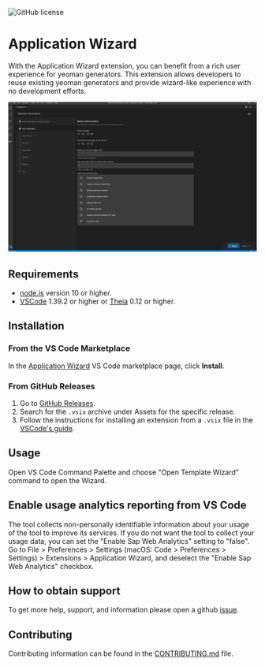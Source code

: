 ![GitHub license](https://img.shields.io/badge/license-Apache_2.0-blue.svg)

# Application Wizard

With the Application Wizard extension, you can benefit from a rich user experience for yeoman generators. This extension allows developers to reuse existing yeoman generators and provide wizard-like experience with no development efforts.

![](screenshot.png)

## Requirements

- [node.js](https://www.npmjs.com/package/node) version 10 or higher.
- [VSCode](https://code.visualstudio.com/) 1.39.2 or higher or [Theia](https://www.theia-ide.org/) 0.12 or higher.

## Installation

### From the VS Code Marketplace

In the [Application Wizard](https://marketplace.visualstudio.com/items?itemName=SAPOS.yeoman-ui) VS Code marketplace page, click **Install**.

### From GitHub Releases

1. Go to [GitHub Releases](https://github.com/sap/yeoman-ui/releases).
2. Search for the `.vsix` archive under Assets for the specific release.
3. Follow the instructions for installing an extension from a `.vsix` file in the [VSCode's guide](https://code.visualstudio.com/docs/editor/extension-gallery#_install-from-a-vsix).

## Usage

Open VS Code Command Palette and choose "Open Template Wizard" command to open the Wizard.

## Enable usage analytics reporting from VS Code

The tool collects non-personally identifiable information about your usage of the tool to improve its services. If you do not want the tool to collect your usage data, you can set the "Enable Sap Web Analytics" setting to "false". Go to File > Preferences > Settings (macOS: Code > Preferences > Settings) > Extensions > Application Wizard, and deselect the "Enable Sap Web Analytics" checkbox.

## How to obtain support

To get more help, support, and information please open a github [issue](https://github.com/SAP/yeoman-ui/issues).

## Contributing

Contributing information can be found in the [CONTRIBUTING.md](./CONTRIBUTING.md) file.
